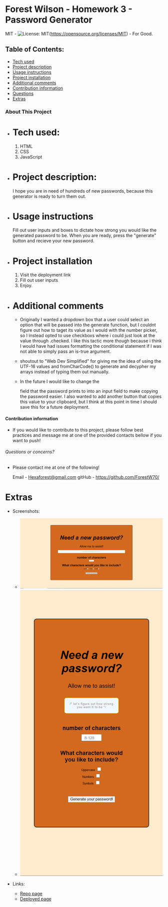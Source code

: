 # Forest Wilson - Homework 3 - Password Generator
MIT - ![License: MIT](https://img.shields.io/badge/License-MIT-yellow.svg)(https://opensource.org/licenses/MIT) - For Good.
<!-- Original deployment date: March 7th, 2021 -->

## Table of Contents:
- [Tech used](#tech-used)
- [Project description](#project-description)
- [Usage instructions](#usage-instructions)
- [Project installation](#project-installation)
- [Additional comments](#additional-comments)
- [Contribution information](#contribution-information)
- [Questions](#questions-or-concerns)
- [Extras](#extras)


### About This Project

* # Tech used:
  1. HTML
  2. CSS
  3. JavaScript

* # Project description:
  I hope you are in need of hundreds of new passwords, because this generator is ready to turn them out.

* # Usage instructions
  Fill out user inputs and boxes to dictate how strong you would like the generated password to be. When you are ready, press the "generate" button and recieve your new password.

* # Project installation
  1. Visit the deployment link
  2. Fill out user inputs
  3. Enjoy. 
     
* # Additional comments
  - Originally I wanted a dropdown box that a user could select an option that will be passed into the generate function, but I couldnt figure out how to taget its value as I would with the number picker, so I instead opted to use checkboxs where i could just look at the value through .checked. I like this tactic more though because i think I would have had issues formatting the conditional statement if I was not able to simply pass an is-true argument.

  - shoutout to "Web Dev Simplified" for giving me the idea of using the UTF-16 values and fromCharCode() to generate and decypher my arrays instead of typing them out manually. 

  - In the future I would like to change the <p> field that the password prints to into an input field to make copying the password easier. I also wanted to add another button that copies this value to your clipboard, but I think at this point in time I should save this for a future deployment.


#### Contribution information 

- If you would like to contribute to this project, please follow best practices and message me at one of the provided contacts bellow if you want to push!


###### Questions or concerns? 
* Please contact me at one of the following!

  Email - Hexaforest@gmail.com
  gitHub - https://github.com/ForestW70/


# Extras

* Screenshots:
  - ![Full screen](./assets/images/full-screen.png)
  - ![Small screen](./assets/images/small-screen.png)

* Links:
  - [Repo page](https://github.com/ForestW70/hw3passwordgenerator)
  - [Deployed page](https://forestw70.github.io/hw3passwordgenerator/)